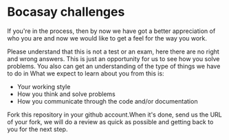 # Bocasay challenges

If you're in the process, then by now we have got a better appreciation of who you are and now we would like to get a feel for the way you work.

Please understand that this is not a test or an exam, here there are no right and wrong answers. This is just an opportunity for us to see how you solve problems. You also can get an understanding of the type of things we have to do in 
What we expect to learn about you from this is:

* Your working style
* How you think and solve problems
* How you communicate through the code and/or documentation

Fork this repository in your github account.When it's done, send us the URL of your fork, we will do a review as quick as
possible and getting back to you for the next step.

